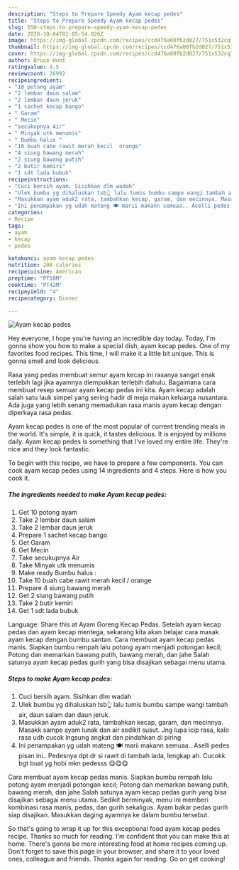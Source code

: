 ```yaml
---
description: "Steps to Prepare Speedy Ayam kecap pedes"
title: "Steps to Prepare Speedy Ayam kecap pedes"
slug: 550-steps-to-prepare-speedy-ayam-kecap-pedes
date: 2020-10-04T01:05:54.926Z
image: https://img-global.cpcdn.com/recipes/ccd476a00fb2d027/751x532cq70/ayam-kecap-pedes-foto-resep-utama.jpg
thumbnail: https://img-global.cpcdn.com/recipes/ccd476a00fb2d027/751x532cq70/ayam-kecap-pedes-foto-resep-utama.jpg
cover: https://img-global.cpcdn.com/recipes/ccd476a00fb2d027/751x532cq70/ayam-kecap-pedes-foto-resep-utama.jpg
author: Bruce Hunt
ratingvalue: 4.5
reviewcount: 26992
recipeingredient:
- "10 potong ayam"
- "2 lembar daun salam"
- "2 lembar daun jeruk"
- "1 sachet kecap bango"
- " Garam"
- " Mecin"
- "secukupnya Air"
- " Minyak utk menumis"
- " Bumbu halus "
- "10 buah cabe rawit merah kecil  orange"
- "4 siung bawang merah"
- "2 siung bawang putih"
- "2 butir kemiri"
- "1 sdt lada bubuk"
recipeinstructions:
- "Cuci bersih ayam. Sisihkan dlm wadah"
- "Ulek bumbu yg dihaluskan tsb👆 lalu tumis bumbu sampe wangi tambah air, daun salam dan daun jeruk."
- "Masukkan ayam aduk2 rata, tambahkan kecap, garam, dan mecinnya. Masakk sampe ayam lunak dan air sedikit susut. Jng lupa icip rasa, kalo rasa udh cucok lngsung angkat dan pindahkan di piring"
- "Ini penampakan yg udah mateng 🍽 marii makann semuaa.. Aselli pedes pisan ini.. Pedesnya dpt dr si rawit di tambah lada, lengkap ah. Cucokk bgt buat yg hobi mkn pedesss 😋😋😋"
categories:
- Recipe
tags:
- ayam
- kecap
- pedes

katakunci: ayam kecap pedes 
nutrition: 208 calories
recipecuisine: American
preptime: "PT18M"
cooktime: "PT42M"
recipeyield: "4"
recipecategory: Dinner

---
```



![Ayam kecap pedes](https://img-global.cpcdn.com/recipes/ccd476a00fb2d027/751x532cq70/ayam-kecap-pedes-foto-resep-utama.jpg)

Hey everyone, I hope you're having an incredible day today. Today, I'm gonna show you how to make a special dish, ayam kecap pedes. One of my favorites food recipes. This time, I will make it a little bit unique. This is gonna smell and look delicious.

Rasa yang pedas membuat semur ayam kecap ini rasanya sangat enak terlebih lagi jika ayamnya diempukkan terlebih dahulu. Bagaimana cara membuat resep semuar ayam kecap pedas ini kita. Ayam kecap adalah salah satu lauk simpel yang sering hadir di meja makan keluarga nusantara. Ada juga yang lebih senang memadukan rasa manis ayam kecap dengan diperkaya rasa pedas.

Ayam kecap pedes is one of the most popular of current trending meals in the world. It's simple, it is quick, it tastes delicious. It is enjoyed by millions daily. Ayam kecap pedes is something that I've loved my entire life. They're nice and they look fantastic.


To begin with this recipe, we have to prepare a few components. You can cook ayam kecap pedes using 14 ingredients and 4 steps. Here is how you cook it.

<!--inarticleads1-->

##### The ingredients needed to make Ayam kecap pedes:

1. Get 10 potong ayam
1. Take 2 lembar daun salam
1. Take 2 lembar daun jeruk
1. Prepare 1 sachet kecap bango
1. Get  Garam
1. Get  Mecin
1. Take secukupnya Air
1. Take  Minyak utk menumis
1. Make ready  Bumbu halus :
1. Take 10 buah cabe rawit merah kecil / orange
1. Prepare 4 siung bawang merah
1. Get 2 siung bawang putih
1. Take 2 butir kemiri
1. Get 1 sdt lada bubuk


Language: Share this at Ayam Goreng Kecap Pedas. Setelah ayam kecap pedas dan ayam kecap mentega, sekarang kita akan belajar cara masak ayam kecap dengan bumbu santan. Cara membuat ayam kecap pedas manis. Siapkan bumbu rempah lalu potong ayam menjadi potongan kecil; Potong dan memarkan bawang putih, bawang merah, dan jahe Salah satunya ayam kecap pedas gurih yang bisa disajikan sebagai menu utama. 

<!--inarticleads2-->

##### Steps to make Ayam kecap pedes:

1. Cuci bersih ayam. Sisihkan dlm wadah
1. Ulek bumbu yg dihaluskan tsb👆 lalu tumis bumbu sampe wangi tambah air, daun salam dan daun jeruk.
1. Masukkan ayam aduk2 rata, tambahkan kecap, garam, dan mecinnya. Masakk sampe ayam lunak dan air sedikit susut. Jng lupa icip rasa, kalo rasa udh cucok lngsung angkat dan pindahkan di piring
1. Ini penampakan yg udah mateng 🍽 marii makann semuaa.. Aselli pedes pisan ini.. Pedesnya dpt dr si rawit di tambah lada, lengkap ah. Cucokk bgt buat yg hobi mkn pedesss 😋😋😋


Cara membuat ayam kecap pedas manis. Siapkan bumbu rempah lalu potong ayam menjadi potongan kecil; Potong dan memarkan bawang putih, bawang merah, dan jahe Salah satunya ayam kecap pedas gurih yang bisa disajikan sebagai menu utama. Sedikit berminyak, menu ini memberi kombinasi rasa manis, pedas, dan gurih sekaligus. Ayam bakar pedas gurih siap disajikan. Masukkan daging ayamnya ke dalam bumbu tersebut. 

So that's going to wrap it up for this exceptional food ayam kecap pedes recipe. Thanks so much for reading. I'm confident that you can make this at home. There's gonna be more interesting food at home recipes coming up. Don't forget to save this page in your browser, and share it to your loved ones, colleague and friends. Thanks again for reading. Go on get cooking!
